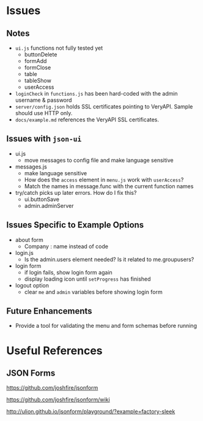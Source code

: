 # Issues

## Notes

- `ui.js` functions not fully tested yet
	- buttonDelete
	- formAdd
	- formClose
	- table
	- tableShow
	- userAccess
- `loginCheck` in `functions.js` has been hard-coded with the admin username & password
- `server/config.json` holds SSL certificates pointing to VeryAPI. Sample should use HTTP only.
- `docs/example.md` references the VeryAPI SSL certificates.

## Issues with `json-ui`

- ui.js
	- move messages to config file and make language sensitive
- messages.js
	- make language sensitive
	- How does the `access` element in `menu.js` work with `userAccess`?
	- Match the names in message.func with the current function names
- try/catch picks up later errors. How do I fix this?
	- ui.buttonSave 
	- admin.adminServer

## Issues Specific to Example Options

- about form
	- Company : name instead of code
- login.js
	- Is the admin.users element needed? Is it related to me.groupusers?
- login form
	- if login fails, show login form again
	- display loading icon until `setProgress` has finished
- logout option
	- clear `me` and `admin` variables before showing login form

## Future Enhancements

- Provide a tool for validating the menu and form schemas before running

# Useful References

## JSON Forms

https://github.com/joshfire/jsonform

https://github.com/joshfire/jsonform/wiki

http://ulion.github.io/jsonform/playground/?example=factory-sleek
